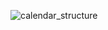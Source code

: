 ![calendar_structure ](https://github.com/user-attachments/assets/23ce1f1a-4a0a-4007-bc2a-713fce6d8ad4)

